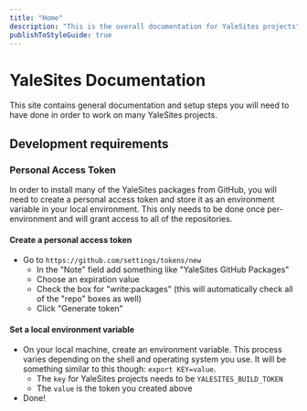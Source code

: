 ```yaml
---
title: "Home"
description: "This is the overall documentation for YaleSites projects"
publishToStyleGuide: true
---
```


# YaleSites Documentation

This site contains general documentation and setup steps you will need to have done in order to work on many YaleSites projects.

## Development requirements

### Personal Access Token

In order to install many of the YaleSites packages from GitHub, you will need to create a personal access token and store it as an environment variable in your local environment. This only needs to be done once per-environment and will grant access to all of the repositories.

#### Create a personal access token

- Go to `https://github.com/settings/tokens/new`
  - In the "Note" field add something like "YaleSites GitHub Packages"
  - Choose an expiration value
  - Check the box for "write:packages" (this will automatically check all of the "repo" boxes as well)
  - Click "Generate token"

#### Set a local environment variable

- On your local machine, create an environment variable. This process varies depending on the shell and operating system you use. It will be something similar to this though: `export KEY=value`.
  - The `key` for YaleSites projects needs to be `YALESITES_BUILD_TOKEN`
  - The `value` is the token you created above
- Done!
